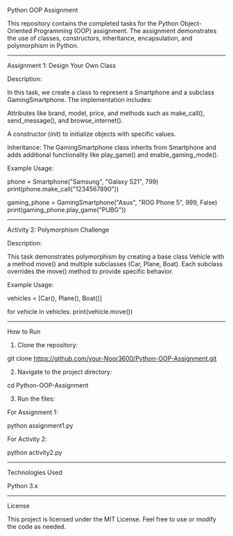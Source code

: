 Python OOP Assignment

This repository contains the completed tasks for the Python Object-Oriented Programming (OOP) assignment. The assignment demonstrates the use of classes, constructors, inheritance, encapsulation, and polymorphism in Python.


---

Assignment 1: Design Your Own Class

Description:

In this task, we create a class to represent a Smartphone and a subclass GamingSmartphone.
The implementation includes:

Attributes like brand, model, price, and methods such as make_call(), send_message(), and browse_internet().

A constructor (_init_) to initialize objects with specific values.

Inheritance: The GamingSmartphone class inherits from Smartphone and adds additional functionality like play_game() and enable_gaming_mode().


Example Usage:

phone = Smartphone("Samsung", "Galaxy S21", 799)
print(phone.make_call("1234567890"))

gaming_phone = GamingSmartphone("Asus", "ROG Phone 5", 999, False)
print(gaming_phone.play_game("PUBG"))


---

Activity 2: Polymorphism Challenge

Description:

This task demonstrates polymorphism by creating a base class Vehicle with a method move() and multiple subclasses (Car, Plane, Boat). Each subclass overrides the move() method to provide specific behavior.

Example Usage:

vehicles = [Car(), Plane(), Boat()]

for vehicle in vehicles:
    print(vehicle.move())


---

How to Run

1. Clone the repository:

git clone https://github.com/your-Noor3600/Python-OOP-Assignment.git


2. Navigate to the project directory:

cd Python-OOP-Assignment


3. Run the files:

For Assignment 1:

python assignment1.py

For Activity 2:

python activity2.py





---

Technologies Used

Python 3.x



---

License

This project is licensed under the MIT License. Feel free to use or modify the code as needed.
